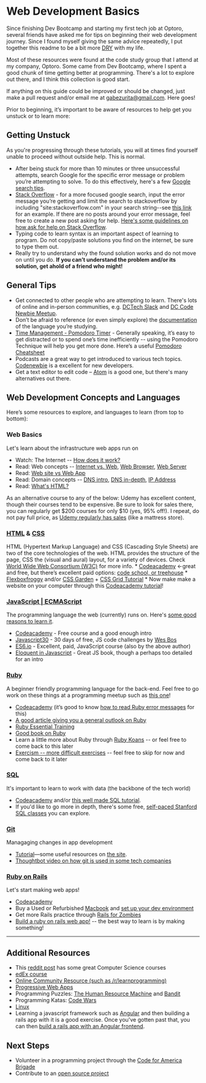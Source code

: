 # Web Development Basics
Since finishing Dev Bootcamp and starting my first tech job at Optoro, several friends have asked me for tips on beginning their web development journey. Since I found myself giving the same advice repeatedly, I put together this readme to be a bit more [DRY](https://en.wikipedia.org/wiki/Don%27t_repeat_yourself) with my life.

Most of these resources were found at the code study group that I attend at my company, Optoro. Some came from Dev Bootcamp, where I spent a good chunk of time getting better at programming. There's a lot to explore out there, and I think this collection is good start.

If anything on this guide could be improved or should be changed, just make a pull request and/or email me at gabezurita@gmail.com. Here goes!

Prior to beginning, it’s important to be aware of resources to help get you unstuck or to learn more:

## Getting Unstuck
As you're progressing through these tutorials, you will at times find yourself unable to proceed without outside help. This is normal. 
* After being stuck for more than 10 minutes or three unsuccessful attempts, search Google for the specific error message or problem you’re attempting to solve. To do this effectively, here's a few [Google search tips](https://www.reddit.com/r/LifeProTips/comments/3yis0k/lpt_how_to_get_the_most_out_of_googlesearch/).
* [Stack Overflow](https://stackoverflow.com/) - for a more focused google search, input the error message you’re getting and limit the search to stackoverflow by including "site:stackoverflow.com" in your search string--see [this link](https://www.google.com/search?ei=PRJWW5DJOMjBjwTW2oqAAw&q=%22no+implicit+conversion+from+nil+to+integer%22+ruby+site%3Astackoverflow.com&oq=%22no+implicit+conversion+from+nil+to+integer%22+ruby+site%3Astackoverflow.com&gs_l=psy-ab.3...9291.9872..10082...0.0...106.465.4j1......0....1..gws-wiz.......0i71.EoxpbF8ncwE) for an example. If there are no posts around your error message, feel free to create a new post asking for help. [Here's some guidelines on how ask for help on Stack Overflow](https://stackoverflow.com/help/how-to-ask).    
* Typing code to learn syntax is an important aspect of learning to program. Do not copy/paste solutions you find on the internet, be sure to type them out.
* Really try to understand why the found solution works and do not move on until you do. **If you can’t understand the problem and/or its solution, get ahold of a friend who might!**

## General Tips
* Get connected to other people who are attempting to learn. There's lots of online and in-person communities, e.g. [DCTech Slack](http://www.dctechslack.com/) and [DC Code Newbie Meetup](https://www.meetup.com/CodeNewbie-DC/).
* Don’t be afraid to reference (or even simply explore) the [documentation](http://devdocs.io/ruby~2.4/) of the language you’re studying.
* [Time Management - Pomodoro Timer](https://cirillocompany.de/pages/pomodoro-technique) - Generally speaking, it’s easy to get distracted or to spend one’s time inefficiently -- using the Pomodoro Technique will help you get more done. Here’s a useful [Pomodoro Cheatsheet](http://i.imgur.com/zB4YdEi.png)
* Podcasts are a great way to get introduced to various tech topics. [Codenewbie](https://www.codenewbie.org/podcast) is a excellent for new developers.
* Get a text editor to edit code – [Atom](https://atom.io/) is a good one, but there's many alternatives out there.

## Web Development Concepts and Languages
Here’s some resources to explore, and languages to learn (from top to bottom):

### Web Basics
Let's learn about the infrastructure web apps run on
   * Watch: The Internet -- <a href="https://www.youtube.com/watch?v=AEaKrq3SpW8" target="_blank">How does it work?</a>
   * Read: Web concepts -- <a href="http://skillcrush.com/2012/08/19/the-internet-vs-the-web/" target="_blank">Internet vs. Web</a>, <a href="http://skillcrush.com/2012/10/01/web-browsers/" target="_blank">Web Browser</a>, <a href="http://skillcrush.com/2012/07/03/web-server-2/" target="_blank">Web Server</a>
   * Read: <a href="http://skillcrush.com/2013/03/28/websites-vs-web-applications/" target="_blank">Web site vs Web App</a>
   * Read: Domain concepts -- <a href="http://coding.smashingmagazine.com/2011/05/25/introduction-to-dns-explaining-the-dreaded-dns-delay/" target="_blank">DNS intro</a>, <a href="http://skillcrush.com/2012/04/24/dns/" target="_blank">DNS in-depth</a>, <a href="http://skillcrush.com/2012/07/03/ip-address-2/" target="_blank">IP Address</a>
   * Read: <a href="http://skillcrush.com/2012/04/02/html/" target="_blank">What's HTML?</a>

As an alternative course to any of the below: Udemy has excellent content, though their courses tend to be expensive. Be sure to look for sales there, you can regularly get $200 courses for only $10 (yes, 95% off!). I repeat, do not pay full price, as [Udemy regularly has sales](https://www.reddit.com/r/learnprogramming/comments/6rc5tf/how_often_do_udemy_courses_go_on_sale/) (like a mattress store).

### [HTML](http://devdocs.io/html/) & [CSS](http://devdocs.io/css/)
HTML (Hypertext Markup Language) and CSS (Cascading Style Sheets) are two of the core technologies of the web. HTML provides the structure of the page, CSS the (visual and aural) layout, for a variety of devices. Check [World Wide Web Consortium (W3C)](https://www.w3.org/standards/webdesign/htmlcss) for more info.
    * [Codeacademy](https://www.codecademy.com/learn/web) ←great and free, but there’s excellent paid options: [code school, or treehouse](https://www.reddit.com/r/learnprogramming/comments/1dvhrt/codecademy_vs_code_school_vs_treehouse/)
    * [Flexboxfroggy](http://flexboxfroggy.com/) and/or [CSS Garden](http://cssgridgarden.com/) + [CSS Grid Tutorial](https://mozilladevelopers.github.io/playground/)
    * Now make make a website on your computer through this [Codeacademy tutorial](https://www.codecademy.com/articles/local-web-page)!

### [JavaScript | ECMAScript](http://devdocs.io/javascript/)
The programming language the web (currently) runs on. Here's [some good reasons to learn it](http://www.bestprogramminglanguagefor.me/why-learn-javascript).
* [Codeacademy](https://www.codecademy.com/learn/javascript) - Free course and a good enough intro
* [Javascript30](https://javascript30.com/) - 30 days of free, JS code challenges by [Wes Bos](https://twitter.com/wesbos)
* [ES6.io](https://es6.io/) - Excellent, paid, JavaScript course (also by the above author)  
* [Eloquent in Javascript](http://eloquentjavascript.net/) - Great JS book, though a perhaps too detailed for an intro

### [Ruby](http://devdocs.io/ruby/)
A beginner friendly programming language for the back-end. Feel free to go work on these things at a programming meetup such as [this one](https://www.meetup.com/dcruby/)!
* [Codeacademy](https://www.codecademy.com/learn/learn-rails) (it’s good to know [how to read Ruby error messages](https://learn.co/lessons/ruby-lecture-reading-error-messages) for this)
* [A good article giving you a general outlook on Ruby](https://hackhands.com/beginners-guide-ruby/)
* [Ruby Essential Training](https://www.lynda.com/Ruby-tutorials/essential-training/47905-2.html?srchtrk=index:1%0Alinktypeid:2%0Aq:ruby%0Apage:1%0As:relevance%0Asa:true%0Aproducttypeid:2)
* [Good book on Ruby](http://poignant.guide/)
* Learn a little more about Ruby through [Ruby Koans](http://rubykoans.com/) -- or feel free to come back to this later
* [Exercism -- more difficult exercises](http://exercism.io/languages/ruby/about) -- feel free to skip for now and come back to it later

### [SQL](https://www.reddit.com/r/explainlikeimfive/comments/1jid0b/eli5_what_is_a_database_and_what_is_sql_language/)
It's important to learn to work with data (the backbone of the tech world)
* [Codeacademy](https://www.codecademy.com/learn/learn-sql) and/or [this well made SQL tutorial](http://sqlzoo.net/wiki/SELECT_basics).
* If you'd like to go more in depth, there's some free, [self-paced Stanford SQL classes](https://lagunita.stanford.edu/courses/DB/SQL/SelfPaced/about) you can explore.

### [Git](https://guides.github.com/introduction/git-handbook/)
Managaging changes in app development
* [Tutorial](https://learngitbranching.js.org/)—some useful resources on [the site](http://try.github.io/).
* [Thoughtbot video on how git is used in some tech companies](https://thoughtbot.com/upcase/videos/git-workflow)

### [Ruby on Rails](http://devdocs.io/rails/)
Let's start making web apps!
* [Codeacademy](https://www.codecademy.com/learn/learn-rails)
* Buy a Used or Refurbished [Macbook](https://www.amazon.com/Apple-MacBook-15-4-Inch-Laptop-Yosemite/dp/B00PZLRWVE/ref=pd_sbs_147_4?_encoding=UTF8&pd_rd_i=B00PZLRWVE&pd_rd_r=4S2TWVDYFN5F2HC06GTY&pd_rd_w=yYbjY&pd_rd_wg=cWZlC&psc=1&refRID=4S2TWVDYFN5F2HC06GTY) and [set up your dev environment](https://github.com/codehbs/computer-setup/blob/master/mac-instructions.md)
* Get more Rails practice through [Rails for Zombies](http://railsforzombies.org/)
* [Build a ruby on rails web app!](https://emkaydeum.wordpress.com/2016/04/28/tutorial-build-a-rails-app-using-the-nasa-astronomy-photo-of-the-day-api/) -- the best way to learn is by making something!

___

## Additional Resources
* This [reddit post](https://amp.reddit.com/r/learnprogramming/comments/43dvma/best_online_courses_you_took/) has some great Computer Science courses
* [edEx course](https://www.edx.org/course/introduction-computer-science-mitx-6-00-1x-11)
* [Online Community Resource (such as /r/learnprogramming)](https://www.reddit.com/r/learnprogramming/wiki/index)
* [Progressive Web Apps](https://developers.google.com/web/ilt/pwa/)
* Programming Puzzles: [The Human Resource Machine](https://tomorrowcorporation.com/humanresourcemachine) and [Bandit](http://overthewire.org/wargames/bandit/)
* Programming Katas: [Code Wars](http://www.codewars.com/)
* [Linux](https://bash.cyberciti.biz/guide/Main_Page)
* Learning a javascript framework such as [Angular](https://thinkster.io/a-better-way-to-learn-angularjs) and then building a rails app with it is a good exercise. Once you've gotten past that, you can then [build a rails app with an Angular frontend](https://thinkster.io/tutorials/angular-rails).

## Next Steps
* Volunteer in a programming project through the [Code for America Brigade](http://brigade.codeforamerica.org/brigade/)
* Contribute to an [open source project](https://github.com/MunGell/awesome-for-beginners)
